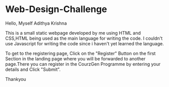 # Web-Design-Challenge

Hello, Myself Adithya Krishna

This is a small static webpage developed by me using HTML and CSS,HTML being used as the main language for writing the code.
I couldn't use Javascript for writing the code since i haven't yet learned the language.


To get to the registering page, Click on the "Register" Button on the first Section in the landing page where you will be forwarded to another page.There you can register in the CourzGen Programme by entering your details and Click "Submit".

Thankyou
